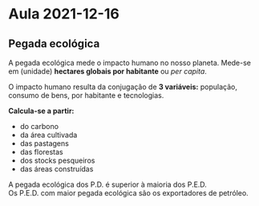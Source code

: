 # Aula 2021-12-16

## Pegada ecológica

A pegada ecológica mede o impacto humano no nosso planeta. Mede-se em (unidade) **hectares globais por habitante** ou *per capita*.

O impacto humano resulta da conjugação de **3 variáveis:** população, consumo de bens, por habitante e tecnologias.

**Calcula-se a partir:**

* do carbono
* da área cultivada
* das pastagens
* das florestas
* dos stocks pesqueiros
* das áreas construídas

A pegada ecológica dos P.D. é superior à maioria dos P.E.D.  
Os P.E.D. com maior pegada ecológica são os exportadores de petróleo.
